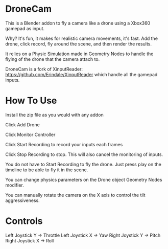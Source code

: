 # DroneCam

This is a Blender addon to fly a camera like a drone using a Xbox360 gamepad as input. 

Why? It's fun, it makes for realistic camera movements, it's fast. Add the drone, click record, fly around the scene, and then render the results.

It relies on a Physic Simulation made in Geometry Nodes to handle the flying of the drone that the camera attach to.

DroneCam is a fork of XinputReader: https://github.com/Erindale/XinputReader which handle all the gamepad inputs. 

# How To Use

Install the zip file as you would with any addon

Click Add Drone

Click Monitor Controller

Click Start Recording to record your inputs each frames

Click Stop Recording to stop. This will also cancel the monitoring of inputs.

You do not have to Start Recording to fly the drone. Just press play on the timeline to be able to fly it in the scene.

You can change physics parameters on the Drone object Geometry Nodes modifier. 

You can manually rotate the camera on the X axis to control the tilt aggressiveness. 

# Controls

Left Joystick Y -> Throttle
Left Joystick X -> Yaw
Right Joystick Y -> Pitch
Right Joystick X -> Roll

